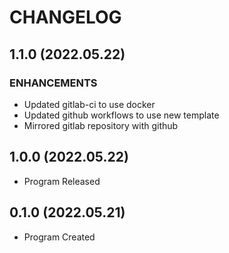 # CHANGELOG

## 1.1.0 (2022.05.22)

### ENHANCEMENTS

- Updated gitlab-ci to use docker
- Updated github workflows to use new template
- Mirrored gitlab repository with github

## 1.0.0 (2022.05.22)

- Program Released

## 0.1.0 (2022.05.21)

- Program Created
